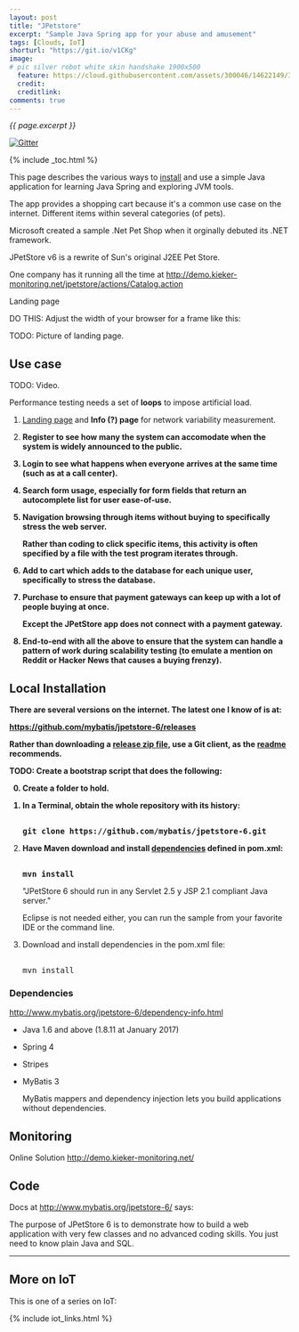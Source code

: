 ```yaml
---
layout: post
title: "JPetstore"
excerpt: "Sample Java Spring app for your abuse and amusement"
tags: [Clouds, IoT]
shorturl: "https://git.io/v1CKg"
image:
# pic silver robot white skin handshake 1900x500
  feature: https://cloud.githubusercontent.com/assets/300046/14622149/306629f0-0585-11e6-961a-dc8f60dadbf6.jpg
  credit: 
  creditlink: 
comments: true
---
```

<i>{{ page.excerpt }}</i>

[![Gitter](https://badges.gitter.im/wilsonmar/wilsonmar.github.io.svg)](https://gitter.im/wilsonmar/wilsonmar.github.io?utm_source=badge&utm_medium=badge&utm_campaign=pr-badge)

{% include _toc.html %}

This page describes the various ways to 
<a href="#LocalInstall">install</a> 
and use a simple Java application for learning Java Spring and 
exploring JVM tools.

The app provides a shopping cart because it's a common use case on the internet. Different items within several categories (of pets). 

Microsoft created a sample .Net Pet Shop when it orginally debuted its .NET framework.

JPetStore v6 is a rewrite of Sun's original J2EE Pet Store. 

One company has it running all the time at
   <a target="_blank" href="http://demo.kieker-monitoring.net/jpetstore/actions/Catalog.action">
   http://demo.kieker-monitoring.net/jpetstore/actions/Catalog.action</a>

<a name="LandingPage">Landing page</a>

DO THIS: Adjust the width of your browser for a frame like this:

TODO: Picture of landing page.


## Use case

TODO: Video.

Performance testing needs a set of <strong>loops</strong>
to impose artificial load.

1. <a href="#LandingPage">Landing page</a>  and
   <strong>Info (?) page</strong>
   for network variability measurement.

2. <strong>Register</string> to see how many the system can accomodate when the system is widely announced to the public.

3. <strong>Login</strong> to see what happens when everyone arrives at the same time (such as at a call center).

4. <strong>Search</strong> form usage, especially for form fields that return an autocomplete list for user ease-of-use.

5. <strong>Navigation</strong> browsing through items without buying to specifically stress the web server.

   Rather than coding to click specific items,
   this activity is often specified by a file with the test program iterates through.

6. <strong>Add to cart</strong> which adds to the database for each unique user, specifically to stress the database.

7. <strong>Purchase</strong> to ensure that 
   <strong>payment gateways</strong> can keep up with a lot of people buying at once.

   Except the JPetStore app does not connect with a payment gateway.

8. <strong>End-to-end</strong> with all the above to ensure that the system can handle a pattern of work during scalability testing (to emulate a mention on Reddit or Hacker News that causes a buying frenzy).


<a name="LocalInstall"></a>

## Local Installation

There are several versions on the internet. 
The latest one I know of is at:

https://github.com/mybatis/jpetstore-6/releases

Rather than downloading a 
<a target="_blank" href="https://github.com/mybatis/jpetstore-6/releases">release zip file</a>, 
use a Git client, as the <a target="_blank" href="https://github.com/mybatis/jpetstore-6/blob/master/README.md">readme</a> recommends.

TODO: Create a bootstrap script that does the following:

0. Create a folder to hold.
0. In a Terminal, obtain the whole repository with its history:

   <pre><strong>
   git clone https://github.com/mybatis/jpetstore-6.git
   </strong></pre>

0. Have Maven download and install <a href="#Dependencies">
   dependencies</a> defined in pom.xml:

   <pre><install>
   mvn install
   </strong></pre>

   "JPetStore 6 should run in any Servlet 2.5 y JSP 2.1 compliant Java server."

   Eclipse is not needed either, you can run the sample from your favorite IDE or the command line.

0. Download and install dependencies in the pom.xml file:

   <pre><install>
   mvn install
   </strong></pre>

<a name="Dependencies"></a>

### Dependencies

http://www.mybatis.org/jpetstore-6/dependency-info.html

* Java 1.6 and above (1.8.11 at January 2017)

* Spring 4 

* Stripes

* MyBatis 3

   MyBatis mappers and dependency injection lets you build applications without dependencies.



<a name="Monitoring"></a>

## Monitoring

Online Solution
http://demo.kieker-monitoring.net/

## Code

Docs at http://www.mybatis.org/jpetstore-6/
says:

The purpose of JPetStore 6 is to demonstrate how to build a web application with very few classes and no advanced coding skills. You just need to know plain Java and SQL.

<hr />

## More on IoT #

This is one of a series on IoT:

{% include iot_links.html %}
